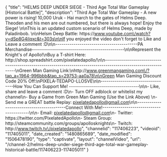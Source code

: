 {
    "title": "HELMS DEEP UNDER SIEGE - Third Age Total War Gameplay [Historical Battle]",
    "description": "Third Age Total War Gameplay - A new power is rising!  10,000 Uruk - Hai march to the gates of Helms Deep.  Theoden and his men are out numbered, but there is always hope!  Enjoy the Siege! \n\nThis is an updated custom scenario of Helms Deep, made by Paladinbob.  \n\nHelsm Deep Battle: https:\/\/www.youtube.com\/watch?v=dSp8G4ilqxc&t=303s\n\nIf you enjoyed the video don't forget to Like and Leave a comment :D\n\n-----------------------------------------PA Merchandise----------------------------------------------\n\nRepresent the Knight's of Apollo!\nBuy a T-shirt Here: http:\/\/shop.spreadshirt.com\/pixelatedapollo\/\n\n---------------------------------------------------------------------------------------------------------------\nGreen Man Gaming Link:\nhttp:\/\/www.greenmangaming.com\/?tap_a=1964-996bbb&tap_s=29753-aa0a78\n\nGreen Man Gaming Discount Code 20% Off:\nPIXELA-TEDAPO-LLOSVE\n\n----------------------------------How You Can Support Me! -----------------------------------\n\n- Like, share and leave a comment :D\n- Turn OFF adblock or whitelist my channel\n- Buy a Game from Green Man Gaming (Use the Link Above) \n- Send me a GREAT battle Replay: pixelatedapollo@gmail.com\n\n------------------------------------------Connect With Me!-----------------------------------------\n\n- Email: pixelatedapollo@gmail.com\n- Twitter: https:\/\/twitter.com\/PixelatedApollo\n- Steam Group:  http:\/\/steamcommunity.com\/groups\/apollosknights\n- Twitch: http:\/\/www.twitch.tv\/pixelatedapollo",
    "channelid": "117406223",
    "videoid": "117405011",
    "date_created": "1480865689",
    "date_modified": "1506478190",
    "type": "captivate",
    "layout": "channelVideo",
    "url": "\/channel-2\/helms-deep-under-siege-third-age-total-war-gameplay-historical-battle\/117406223-117405011"
}